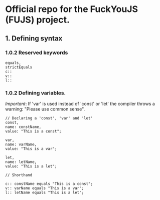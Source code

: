 # Official repo for the FuckYouJS (FUJS) project.


## 1. Defining syntax

### 1.0.2 Reserved keywords

```
equals,
strictEquals
c::
v::
l::
```

### 1.0.2 Defining variables.

*Important*: If 'var' is used instead of 'const' or 'let' the compiler throws a warning: "Please use common sense".

```
// Declaring a 'const', 'var' and 'let'
const,
name: constName,
value: "This is a const";

var,
name: varName,
value: "This is a var";

let,
name: letName,
value: "This is a let";

// Shorthand

c:: constName equals "This is a const";
v:: varName equals "This is a var";
l:: letName equals "This is a let";
```
